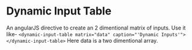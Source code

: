 # Dynamic Input Table
An angularJS directive to create an 2 dimentional matrix of inputs.
Use it like-
`<dynamic-input-table matrix="data" caption="'Dynamic Inputs'"></dynamic-input-table>`
Here data is a two dimentional array.